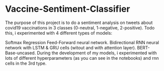 # Vaccine-Sentiment-Classifier

The purpose of this project is to do a sentiment analysis on tweets about covid19 vaccinations in 3 classes (0-neutral, 1-negative, 2-positive). Todo this, i experimented with 4 different types of models:

Softmax Regression
Feed-Forward neural network.
Bidirectional RNN neural network with LSTM & GRU cells (witout and with attention layer).
BERT-Base-uncased.
During the development of my models, i experimented with lots of different hyperparameters (as you can see in the notebooks) and rnn cells in the 3rd type.
